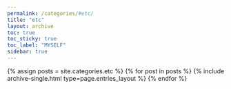 ```yaml
---
permalink: /categories/#etc/
title: "etc"
layout: archive
toc: true
toc_sticky: true
toc_label: "MYSELF"
sidebar: true
---
```



{% assign posts = site.categories.etc %}
{% for post in posts %} {% include archive-single.html type=page.entries_layout %} {% endfor %}